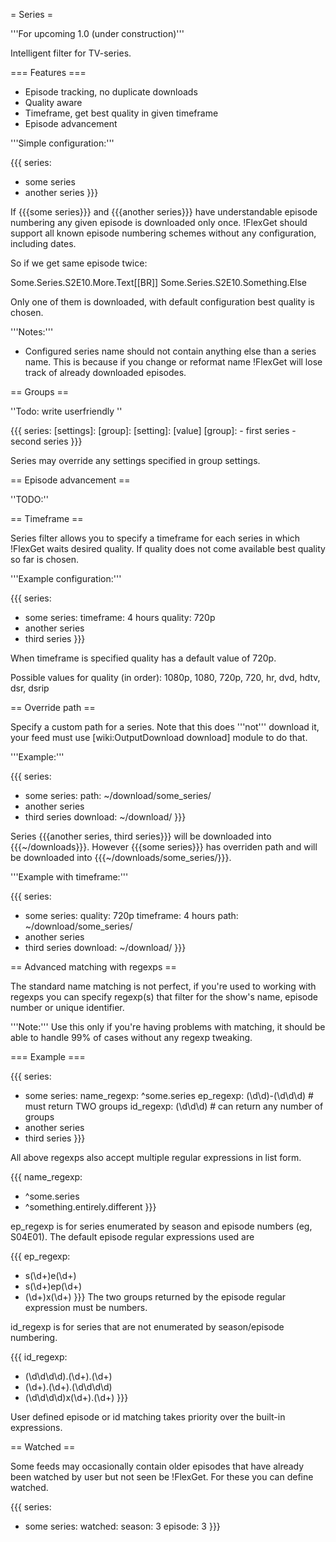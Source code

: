 = Series =

'''For upcoming 1.0 (under construction)'''

Intelligent filter for TV-series.

=== Features ===

 * Episode tracking, no duplicate downloads
 * Quality aware
 * Timeframe, get best quality in given timeframe
 * Episode advancement

'''Simple configuration:'''

{{{
series:
  - some series
  - another series
}}}

If {{{some series}}} and {{{another series}}} have understandable episode
numbering any given episode is downloaded only once. !FlexGet should support all known episode numbering schemes without any configuration, including dates.

So if we get same episode twice:

Some.Series.S2E10.More.Text[[BR]]
Some.Series.S2E10.Something.Else

Only one of them is downloaded, with default configuration best quality is chosen.

'''Notes:'''

 * Configured series name should not contain anything else than a series name. This is because if you change or reformat name !FlexGet will lose track of already downloaded episodes.

== Groups ==

''Todo: write userfriendly ''

{{{
series:
  [settings]:
    [group]:
      [setting]: [value]
  [group]:
    - first series
    - second series
}}}

Series may override any settings specified in group settings.

== Episode advancement ==

''TODO:''

== Timeframe ==

Series filter allows you to specify a timeframe for each series in which
!FlexGet waits desired quality. If quality does not come available best quality so far is chosen.

'''Example configuration:'''

{{{
series:
  - some series:
      timeframe: 4 hours
      quality: 720p
  - another series
  - third series
}}}

When timeframe is specified quality has a default value of 720p.

Possible values for quality (in order): 1080p, 1080, 720p, 720, hr, dvd, hdtv, dsr, dsrip

== Override path ==

Specify a custom path for a series. Note that this does '''not''' download it, your feed must use [wiki:OutputDownload download] module to do that.

'''Example:'''

{{{
series:
  - some series:
      path: ~/download/some_series/
  - another series
  - third series
download: ~/download/
}}}

Series {{{another series, third series}}} will be downloaded into {{{~/downloads}}}. However {{{some series}}} has overriden path and will be downloaded into {{{~/downloads/some_series/}}}.

'''Example with timeframe:'''

{{{
series:
  - some series:
      quality: 720p
      timeframe: 4 hours
      path: ~/download/some_series/
  - another series
  - third series
download: ~/download/
}}}

== Advanced matching with regexps ==

The standard name matching is not perfect, if you're used to working with regexps you can
specify regexp(s) that filter for the show's name, episode number or unique identifier.

'''Note:''' Use this only if you're having problems with matching, it should be able to handle 99% of cases without any regexp tweaking.

=== Example ===

{{{
series:
  - some series:
      name_regexp: ^some.series
      ep_regexp: (\d\d)-(\d\d\d)  # must return TWO groups
      id_regexp: (\d\d\d)         # can return any number of groups
  - another series
  - third series
}}}

All above regexps also accept multiple regular expressions in list form.

{{{
name_regexp:
  - ^some.series
  - ^something.entirely.different
}}}

ep_regexp is for series enumerated by season and episode numbers (eg, S04E01).  The default episode regular expressions used are

{{{
ep_regexp:
  - s(\d+)e(\d+)
  - s(\d+)ep(\d+)
  - (\d+)x(\d+)
}}}
The two groups returned by the episode regular expression must be numbers.

id_regexp is for series that are not enumerated by season/episode numbering.

{{{
id_regexp:
  - (\d\d\d\d).(\d+).(\d+)
  - (\d+).(\d+).(\d\d\d\d)
  - (\d\d\d\d)x(\d+)\.(\d+)
}}}

User defined episode or id matching takes priority over the built-in expressions.

== Watched ==

Some feeds may occasionally contain older episodes that have already been watched by user but not seen be !FlexGet. For these you can define watched.

{{{
series:
  - some series:
      watched:
        season: 3
        episode: 3
}}}